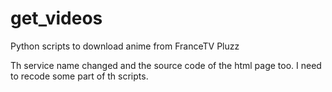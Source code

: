 # get_videos
Python scripts to download anime from FranceTV Pluzz

Th service name changed and the source code of the html page too.
I need to recode some part of th scripts.
